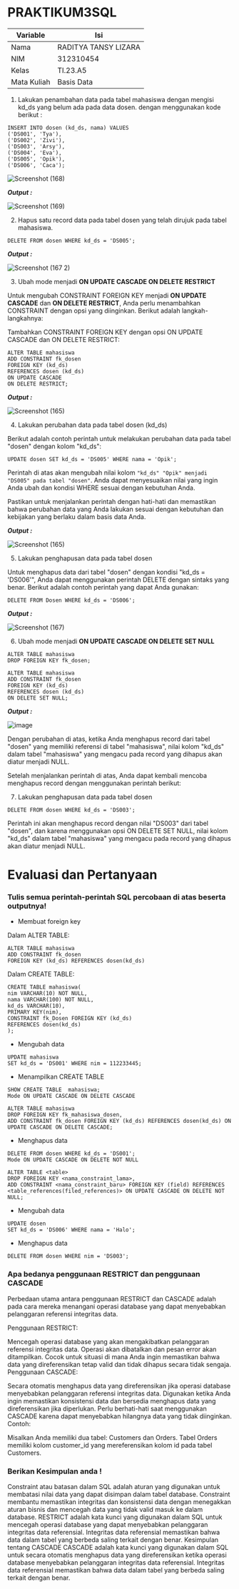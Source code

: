 # PRAKTIKUM3SQL
| Variable | Isi |
| -------- | --- |
| Nama | RADITYA TANSY LIZARA  |
| NIM | 312310454 |
| Kelas | TI.23.A5 |
| Mata Kuliah | Basis Data |

1. Lakukan penambahan data pada tabel mahasiswa dengan mengisi kd_ds yang belum ada pada data dosen.
dengan menggunakan kode berikut :
```
INSERT INTO dosen (kd_ds, nama) VALUES
('DS001', 'Tya'),
('DS002', 'Zivi'),
('DS003', 'Arsy'),
('DS004', 'Eva'),
('DS005', 'Opik'),
('DS006', 'Caca');
```

![Screenshot (168)](https://github.com/RadityaTansyLizara/PRAKTIKUM3SQL/assets/147571863/4c256128-68ff-40ab-a5c9-23e66d0b3f4f)

***Output :***

![Screenshot (169)](https://github.com/RadityaTansyLizara/PRAKTIKUM3SQL/assets/147571863/c984b31f-6fef-4873-b63c-101ebca70e45)


2. Hapus satu record data pada tabel dosen yang telah dirujuk pada tabel mahasiswa. 
```
DELETE FROM dosen WHERE kd_ds = 'DS005';
```
***Output :***

![Screenshot (167 2)](https://github.com/RadityaTansyLizara/PRAKTIKUM3SQL/assets/147571863/db3f0aee-92e4-4370-957f-749806b36ea3)

3. Ubah mode menjadi **ON UPDATE CASCADE ON DELETE RESTRICT** 

Untuk mengubah CONSTRAINT FOREIGN KEY menjadi **ON UPDATE CASCADE** dan **ON DELETE RESTRICT**, Anda perlu menambahkan CONSTRAINT dengan opsi yang diinginkan. Berikut adalah langkah-langkahnya:

Tambahkan CONSTRAINT FOREIGN KEY dengan opsi ON UPDATE CASCADE dan ON DELETE RESTRICT:
```
ALTER TABLE mahasiswa
ADD CONSTRAINT fk_dosen
FOREIGN KEY (kd_ds)
REFERENCES dosen (kd_ds)
ON UPDATE CASCADE
ON DELETE RESTRICT;
```
***Output :***

![Screenshot (165)](https://github.com/RadityaTansyLizara/PRAKTIKUM3SQL/assets/147571863/f5d8f20b-09e8-453d-bb86-448009804fa9)


4. Lakukan perubahan data pada tabel dosen (kd_ds)

Berikut adalah contoh perintah untuk melakukan perubahan data pada tabel "dosen" dengan kolom "kd_ds":
```
UPDATE dosen SET kd_ds = 'DS005' WHERE nama = 'Opik';
```
Perintah di atas akan mengubah nilai kolom `"kd_ds" "Opik" menjadi "DS005" pada tabel "dosen"`. Anda dapat menyesuaikan nilai yang ingin Anda ubah dan kondisi WHERE sesuai dengan kebutuhan Anda.

Pastikan untuk menjalankan perintah dengan hati-hati dan memastikan bahwa perubahan data yang Anda lakukan sesuai dengan kebutuhan dan kebijakan yang berlaku dalam basis data Anda.

***Output :***

![Screenshot (165)](https://github.com/RadityaTansyLizara/PRAKTIKUM3SQL/assets/147571863/ccadf860-ec96-4f2b-8b6c-9e30bc37bc20)


5. Lakukan penghapusan data pada tabel dosen

Untuk menghapus data dari tabel "dosen" dengan kondisi "kd_ds = 'DS006'", Anda dapat menggunakan perintah DELETE dengan sintaks yang benar. Berikut adalah contoh perintah yang dapat Anda gunakan:
```
DELETE FROM Dosen WHERE kd_ds = 'DS006';
```

***Output :***

![Screenshot (167)](https://github.com/RadityaTansyLizara/PRAKTIKUM3SQL/assets/147571863/73e2d170-65a3-4c62-a471-6d37c24eee60)


6. Ubah mode menjadi **ON UPDATE CASCADE ON DELETE SET NULL**
```
ALTER TABLE mahasiswa
DROP FOREIGN KEY fk_dosen;
```
```
ALTER TABLE mahasiswa
ADD CONSTRAINT fk_dosen
FOREIGN KEY (kd_ds)
REFERENCES dosen (kd_ds)
ON DELETE SET NULL;
```
***Output :***

![image](https://github.com/RadityaTansyLizara/PRAKTIKUM3SQL/assets/147571863/ccffc3c1-c294-4043-8370-034989621f6b)


Dengan perubahan di atas, ketika Anda menghapus record dari tabel "dosen" yang memiliki referensi di tabel "mahasiswa", nilai kolom "kd_ds" dalam tabel "mahasiswa" yang mengacu pada record yang dihapus akan diatur menjadi NULL.

Setelah menjalankan perintah di atas, Anda dapat kembali mencoba menghapus record dengan menggunakan perintah berikut:

7. Lakukan penghapusan data pada tabel dosen
```
DELETE FROM dosen WHERE kd_ds = 'DS003';
```
Perintah ini akan menghapus record dengan nilai "DS003" dari tabel "dosen", dan karena menggunakan opsi ON DELETE SET NULL, nilai kolom "kd_ds" dalam tabel "mahasiswa" yang mengacu pada record yang dihapus akan diatur menjadi NULL.

# Evaluasi dan Pertanyaan

### Tulis semua perintah-perintah SQL percobaan di atas beserta outputnya!

- Membuat foreign key

Dalam ALTER TABLE:
```
ALTER TABLE mahasiswa
ADD CONSTRAINT fk_dosen
FOREIGN KEY (kd_ds) REFERENCES dosen(kd_ds)
```

Dalam CREATE TABLE:
```
CREATE TABLE mahasiswa(
nim VARCHAR(10) NOT NULL,
nama VARCHAR(100) NOT NULL,
kd_ds VARCHAR(10),
PRIMARY KEY(nim),
CONSTRAINT fk_Dosen FOREIGN KEY (kd_ds)
REFERENCES dosen(kd_ds)
);
```

- Mengubah data
```
UPDATE mahasiswa
SET kd_ds = 'DS001' WHERE nim = 112233445;
```

- Menampilkan CREATE TABLE
```
SHOW CREATE TABLE  mahasiswa;
Mode ON UPDATE CASCADE ON DELETE CASCADE
```
```
ALTER TABLE mahasiswa
DROP FOREIGN KEY fk_mahasiswa_dosen,
ADD CONSTRAINT fk_dosen FOREIGN KEY (kd_ds) REFERENCES dosen(kd_ds) ON UPDATE CASCADE ON DELETE CASCADE;
```

- Menghapus data
```
DELETE FROM dosen WHERE kd_ds = 'DS001';
Mode ON UPDATE CASCADE ON DELETE NOT NULL
```
```
ALTER TABLE <table>
DROP FOREIGN KEY <nama_constraint_lama>,
ADD CONSTRAINT <nama_constraint_baru> FOREIGN KEY (field) REFERENCES <table_references(filed_references)> ON UPDATE CASCADE ON DELETE NOT NULL;
```

- Mengubah data
```
UPDATE dosen
SET kd_ds = 'DS006' WHERE nama = 'Halo';
```

- Menghapus data
```
DELETE FROM dosen WHERE nim = 'DS003';
```

### Apa bedanya penggunaan RESTRICT dan penggunaan CASCADE

Perbedaan utama antara penggunaan RESTRICT dan CASCADE adalah pada cara mereka menangani operasi database yang dapat menyebabkan pelanggaran referensi integritas data.

Penggunaan RESTRICT:

Mencegah operasi database yang akan mengakibatkan pelanggaran referensi integritas data.
Operasi akan dibatalkan dan pesan error akan ditampilkan.
Cocok untuk situasi di mana Anda ingin memastikan bahwa data yang direferensikan tetap valid dan tidak dihapus secara tidak sengaja.
Penggunaan CASCADE:

Secara otomatis menghapus data yang direferensikan jika operasi database menyebabkan pelanggaran referensi integritas data.
Digunakan ketika Anda ingin memastikan konsistensi data dan bersedia menghapus data yang direferensikan jika diperlukan.
Perlu berhati-hati saat menggunakan CASCADE karena dapat menyebabkan hilangnya data yang tidak diinginkan.
Contoh:

Misalkan Anda memiliki dua tabel: Customers dan Orders. Tabel Orders memiliki kolom customer_id yang mereferensikan kolom id pada tabel Customers.

### Berikan Kesimpulan anda !

Constraint atau batasan dalam SQL adalah aturan yang digunakan untuk membatasi nilai data yang dapat disimpan dalam tabel database. Constraint membantu memastikan integritas dan konsistensi data dengan menegakkan aturan bisnis dan mencegah data yang tidak valid masuk ke dalam database.
RESTRICT adalah kata kunci yang digunakan dalam SQL untuk mencegah operasi database yang dapat menyebabkan pelanggaran integritas data referensial. Integritas data referensial memastikan bahwa data dalam tabel yang berbeda saling terkait dengan benar.
Kesimpulan tentang CASCADE
CASCADE adalah kata kunci yang digunakan dalam SQL untuk secara otomatis menghapus data yang direferensikan ketika operasi database menyebabkan pelanggaran integritas data referensial. Integritas data referensial memastikan bahwa data dalam tabel yang berbeda saling terkait dengan benar.
